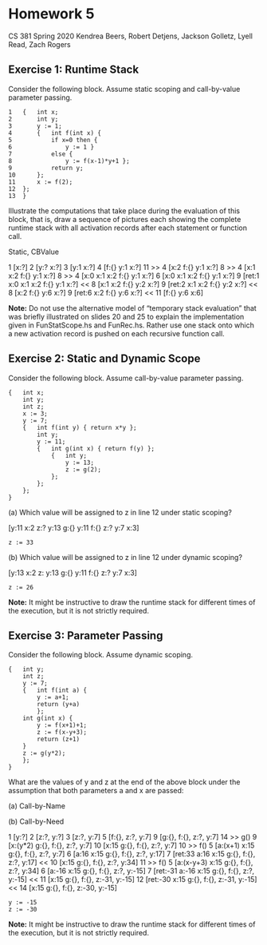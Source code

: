 # Homework 5

CS 381 Spring 2020
Kendrea Beers, Robert Detjens, Jackson Golletz, Lyell Read, Zach Rogers

## Exercise 1: Runtime Stack

Consider the following block. Assume static scoping and call-by-value parameter passing.

```
1	{ 	int x;
2		int y;
3		y := 1;
4		{ 	int f(int x) {
5			if x=0 then {
6				y := 1 }
7			else {
8				y := f(x-1)*y+1 };
9			return y;
10		};
11		x := f(2);
12	};
13	}
```

Illustrate the computations that take place during the evaluation of this block, that is, draw a sequence of pictures each showing the complete runtime stack with all activation records after each statement or function call.

Static, CBValue

1  [x:?]
2  [y:?  x:?]
3  [y:1  x:?]
4  [f:{} y:1  x:?]
11 >>
    4 [x:2 f:{} y:1 x:?]
    8 >>
        4 [x:1 x:2 f:{} y:1 x:?]
        8 >>
            4 [x:0 x:1 x:2 f:{} y:1 x:?]
            6 [x:0 x:1 x:2 f:{} y:1 x:?]
            9 [ret:1 x:0 x:1 x:2 f:{} y:1 x:?]
          <<
        8 [x:1 x:2 f:{} y:2 x:?]
        9 [ret:2 x:1 x:2 f:{} y:2 x:?]
      <<
    8 [x:2 f:{} y:6 x:?]
    9 [ret:6 x:2 f:{} y:6 x:?]
   <<
11 [f:{} y:6 x:6]


**Note:** Do not use the alternative model of “temporary stack evaluation” that was briefly illustrated on slides 20 and 25 to explain the implementation given in FunStatScope.hs and FunRec.hs. Rather use one stack onto which a new activation record is pushed on each recursive function call.

## Exercise 2: Static and Dynamic Scope

Consider the following block. Assume call-by-value parameter passing.

```
{ 	int x;
    int y;
    int z;
    x := 3;
    y := 7;
    {   int f(int y) { return x*y };
        int y;
        y := 11;
        {   int g(int x) { return f(y) };
            {   int y;
                y := 13;
                z := g(2);
            };
        };
    };
}
```

(a) Which value will be assigned to z in line 12 under static scoping?

[y:11 x:2 z:? y:13 g:{} y:11 f:{} z:? y:7 x:3]

```
z := 33
```


(b) Which value will be assigned to z in line 12 under dynamic scoping?

[y:13 x:2 z: y:13 g:{} y:11 f:{} z:? y:7 x:3]

```
z := 26
```

**Note:** It might be instructive to draw the runtime stack for different times of the execution, but it is not strictly required.

## Exercise 3: Parameter Passing

Consider the following block. Assume dynamic scoping.

```
{ 	int y;
	int z;
	y := 7;
	{ 	int f(int a) {
		y := a+1;
		return (y+a)
		};
	int g(int x) {
		y := f(x+1)+1;
		z := f(x-y+3);
		return (z+1)
	}
	z := g(y*2);
	};
}
```

What are the values of y and z at the end of the above block under the assumption that both parameters a and x are passed:

(a) Call-by-Name

>

(b) Call-by-Need

1  [y:?]
2  [z:?, y:?]
3  [z:?, y:7]
5  [f:{}, z:?, y:7]
9  [g:{}, f:{}, z:?, y:7]
14 >> g()
    9  [x:(y*2) g:{}, f:{}, z:?, y:7]
    10 [x:15 g:{}, f:{}, z:?, y:7]
    10 >> f()
        5 [a:(x+1) x:15 g:{}, f:{}, z:?, y:7]
        6 [a:16 x:15 g:{}, f:{}, z:?, y:17]
        7 [ret:33 a:16 x:15 g:{}, f:{}, z:?, y:17]
       <<
    10 [x:15 g:{}, f:{}, z:?, y:34]
    11 >> f()
        5 [a:(x-y+3) x:15 g:{}, f:{}, z:?, y:34]
        6 [a:-16 x:15 g:{}, f:{}, z:?, y:-15]
        7 [ret:-31 a:-16 x:15 g:{}, f:{}, z:?, y:-15]
       <<
    11 [x:15 g:{}, f:{}, z:-31, y:-15]
    12 [ret:-30 x:15 g:{}, f:{}, z:-31, y:-15]
   <<
14 [x:15 g:{}, f:{}, z:-30, y:-15]

```
y := -15
z := -30
```

**Note:** It might be instructive to draw the runtime stack for different times of the execution, but it is not strictly required.
